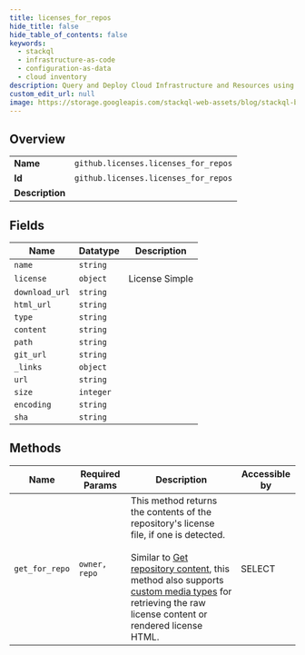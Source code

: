 ```yaml
---
title: licenses_for_repos
hide_title: false
hide_table_of_contents: false
keywords:
  - stackql
  - infrastructure-as-code
  - configuration-as-data
  - cloud inventory
description: Query and Deploy Cloud Infrastructure and Resources using SQL
custom_edit_url: null
image: https://storage.googleapis.com/stackql-web-assets/blog/stackql-blog-post-featured-image.png
---
```

  
    

## Overview
<table><tbody>
<tr><td><b>Name</b></td><td><code>github.licenses.licenses_for_repos</code></td></tr>
<tr><td><b>Id</b></td><td><code>github.licenses.licenses_for_repos</code></td></tr>
<tr><td><b>Description</b></td><td></td></tr>
</tbody></table>

## Fields
| Name | Datatype | Description |
| ---- | -------- | ----------- |
| `name` | `string` |  |
| `license` | `object` | License Simple |
| `download_url` | `string` |  |
| `html_url` | `string` |  |
| `type` | `string` |  |
| `content` | `string` |  |
| `path` | `string` |  |
| `git_url` | `string` |  |
| `_links` | `object` |  |
| `url` | `string` |  |
| `size` | `integer` |  |
| `encoding` | `string` |  |
| `sha` | `string` |  |
## Methods
| Name | Required Params | Description | Accessible by |
| ---- | --------------- | ----------- | ------------- |
| `get_for_repo` | `owner, repo` | This method returns the contents of the repository's license file, if one is detected.<br /><br />Similar to [Get repository content](https://docs.github.com/rest/reference/repos#get-repository-content), this method also supports [custom media types](https://docs.github.com/rest/overview/media-types) for retrieving the raw license content or rendered license HTML. | SELECT |
